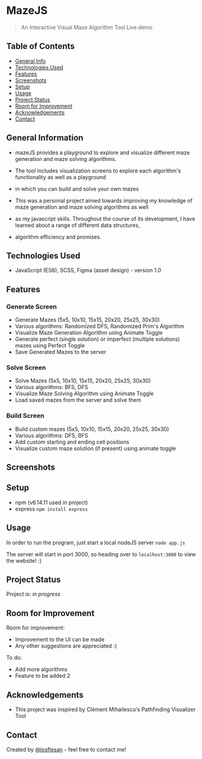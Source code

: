 # MazeJS
> An Interactive Visual Maze Algorithm Tool
> Live demo <!--[_here_](https://www.example.com).-->

## Table of Contents
* [General Info](#general-information)
* [Technologies Used](#technologies-used)
* [Features](#features)
* [Screenshots](#screenshots)
* [Setup](#setup)
* [Usage](#usage)
* [Project Status](#project-status)
* [Room for Improvement](#room-for-improvement)
* [Acknowledgements](#acknowledgements)
* [Contact](#contact)
<!-- * [License](#license) -->


## General Information
- mazeJS provides a playground to explore and visualize different maze generation and maze solving algorithms.
- The tool includes visualization screens to explore each algorithm's functionality as well as a playground
- in which you can build and solve your own mazes

- This was a personal project aimed towards improving my knowledge of maze generation and maze solving algorithms as well
- as my javascript skills. Throughout the course of its development, I have learned about a range of different data structures,
- algorithm efficiency and promises.


## Technologies Used
- JavaScript (ES6), SCSS, Figma (asset design) - version 1.0

## Features

### Generate Screen
- Generate Mazes (5x5, 10x10, 15x15, 20x20, 25x25, 30x30)
- Various algorithms: Randomized DFS, Randomized Prim's Algorithm
- Visualize Maze Generation Algorithm using Animate Toggle
- Generate perfect (single solution) or imperfect (multiple solutions) mazes using Perfect Toggle
- Save Generated Mazes to the server

### Solve Screen
- Solve Mazes (5x5, 10x10, 15x15, 20x20, 25x25, 30x30)
- Various algorithms: BFS, DFS
- Visualize Maze Solving Algorithm using Animate Toggle
- Load saved mazes from the server and solve them

### Build Screen
- Build custom mazes (5x5, 10x10, 15x15, 20x20, 25x25, 30x30)
- Various algorithms: DFS, BFS
- Add custom starting and ending cell positions
- Visualize custom maze solution (if present) using animate toggle


## Screenshots
<!--![Example screenshot](./img/screenshot.png)-->


## Setup
- npm (v6.14.11 used in project)
- express
`npm install express`


## Usage
In order to run the program, just start a local nodeJS server
`node app.js`

The server will start in port 3000, so heading over to `localhost:3000` to view the website! :)

<!-- Insert Screenshot -->


## Project Status
Project is: _in progress_


## Room for Improvement

Room for improvement:
- Improvement to the UI can be made
- Any other suggestions are appreciated :)

To do:
- Add more algorithms
- Feature to be added 2


## Acknowledgements
- This project was inspired by Clément Mihailescu's Pathfinding Visualizer Tool


## Contact
Created by [@josflesan](josue.fle.sanc@gmail.com) - feel free to contact me!
